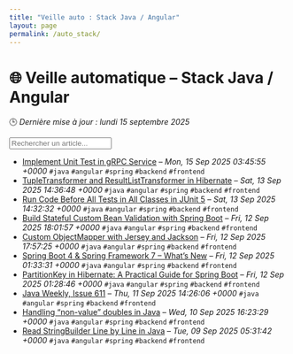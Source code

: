 ```yaml
---
title: "Veille auto : Stack Java / Angular"
layout: page
permalink: /auto_stack/
---
```


# 🌐 Veille automatique – Stack Java / Angular

🕒 *Dernière mise à jour : lundi 15 septembre 2025*

<div class="search-container">
  <input type="text" id="article-search" placeholder="Rechercher un article...">
  <div class="tag-filters" id="tag-filters">
    <!-- Les filtres par tag seront générés dynamiquement -->
  </div>
</div>

- <span data-article='{"title":"Implement Unit Test in gRPC Service","link":"https://feeds.feedblitz.com/~/924827657/0/baeldung","date":"Mon, 15 Sep 2025 03:45:55 +0000","tags":["java","angular","spring","backend","frontend"]}'>[Implement Unit Test in gRPC Service](https://feeds.feedblitz.com/~/924827657/0/baeldung) – *Mon, 15 Sep 2025 03:45:55 +0000* `#java` `#angular` `#spring` `#backend` `#frontend`</span>
- <span data-article='{"title":"TupleTransformer and ResultListTransformer in Hibernate","link":"https://feeds.feedblitz.com/~/924771950/0/baeldung","date":"Sat, 13 Sep 2025 14:36:48 +0000","tags":["java","angular","spring","backend","frontend"]}'>[TupleTransformer and ResultListTransformer in Hibernate](https://feeds.feedblitz.com/~/924771950/0/baeldung) – *Sat, 13 Sep 2025 14:36:48 +0000* `#java` `#angular` `#spring` `#backend` `#frontend`</span>
- <span data-article='{"title":"Run Code Before All Tests in All Classes in JUnit 5","link":"https://feeds.feedblitz.com/~/924771953/0/baeldung","date":"Sat, 13 Sep 2025 14:32:32 +0000","tags":["java","angular","spring","backend","frontend"]}'>[Run Code Before All Tests in All Classes in JUnit 5](https://feeds.feedblitz.com/~/924771953/0/baeldung) – *Sat, 13 Sep 2025 14:32:32 +0000* `#java` `#angular` `#spring` `#backend` `#frontend`</span>
- <span data-article='{"title":"Build Stateful Custom Bean Validation with Spring Boot","link":"https://feeds.feedblitz.com/~/924732758/0/baeldung","date":"Fri, 12 Sep 2025 18:01:57 +0000","tags":["java","angular","spring","backend","frontend"]}'>[Build Stateful Custom Bean Validation with Spring Boot](https://feeds.feedblitz.com/~/924732758/0/baeldung) – *Fri, 12 Sep 2025 18:01:57 +0000* `#java` `#angular` `#spring` `#backend` `#frontend`</span>
- <span data-article='{"title":"Custom ObjectMapper with Jersey and Jackson","link":"https://feeds.feedblitz.com/~/924732761/0/baeldung","date":"Fri, 12 Sep 2025 17:57:25 +0000","tags":["java","angular","spring","backend","frontend"]}'>[Custom ObjectMapper with Jersey and Jackson](https://feeds.feedblitz.com/~/924732761/0/baeldung) – *Fri, 12 Sep 2025 17:57:25 +0000* `#java` `#angular` `#spring` `#backend` `#frontend`</span>
- <span data-article='{"title":"Spring Boot 4 & Spring Framework 7 – What’s New","link":"https://feeds.feedblitz.com/~/924700613/0/baeldung","date":"Fri, 12 Sep 2025 01:33:31 +0000","tags":["java","angular","spring","backend","frontend"]}'>[Spring Boot 4 & Spring Framework 7 – What’s New](https://feeds.feedblitz.com/~/924700613/0/baeldung) – *Fri, 12 Sep 2025 01:33:31 +0000* `#java` `#angular` `#spring` `#backend` `#frontend`</span>
- <span data-article='{"title":"PartitionKey in Hibernate: A Practical Guide for Spring Boot","link":"https://feeds.feedblitz.com/~/924700616/0/baeldung","date":"Fri, 12 Sep 2025 01:28:46 +0000","tags":["java","angular","spring","backend","frontend"]}'>[PartitionKey in Hibernate: A Practical Guide for Spring Boot](https://feeds.feedblitz.com/~/924700616/0/baeldung) – *Fri, 12 Sep 2025 01:28:46 +0000* `#java` `#angular` `#spring` `#backend` `#frontend`</span>
- <span data-article='{"title":"Java Weekly, Issue 611","link":"https://feeds.feedblitz.com/~/924674183/0/baeldung","date":"Thu, 11 Sep 2025 14:26:06 +0000","tags":["java","angular","spring","backend","frontend"]}'>[Java Weekly, Issue 611](https://feeds.feedblitz.com/~/924674183/0/baeldung) – *Thu, 11 Sep 2025 14:26:06 +0000* `#java` `#angular` `#spring` `#backend` `#frontend`</span>
- <span data-article='{"title":"Handling “non-value” doubles in Java","link":"https://feeds.feedblitz.com/~/924635042/0/baeldung","date":"Wed, 10 Sep 2025 16:23:29 +0000","tags":["java","angular","spring","backend","frontend"]}'>[Handling “non-value” doubles in Java](https://feeds.feedblitz.com/~/924635042/0/baeldung) – *Wed, 10 Sep 2025 16:23:29 +0000* `#java` `#angular` `#spring` `#backend` `#frontend`</span>
- <span data-article='{"title":"Read StringBuilder Line by Line in Java","link":"https://feeds.feedblitz.com/~/924561593/0/baeldung","date":"Tue, 09 Sep 2025 05:31:42 +0000","tags":["java","angular","spring","backend","frontend"]}'>[Read StringBuilder Line by Line in Java](https://feeds.feedblitz.com/~/924561593/0/baeldung) – *Tue, 09 Sep 2025 05:31:42 +0000* `#java` `#angular` `#spring` `#backend` `#frontend`</span>


<script>
document.addEventListener('DOMContentLoaded', function() {
  function filterArticles() {
    const input = document.getElementById('article-search');
    const filter = input.value.toLowerCase();
    const items = document.getElementsByTagName('li');
    
    for (let i = 0; i < items.length; i++) {
      const item = items[i];
      const text = item.textContent.toLowerCase();
      if (text.indexOf(filter) > -1) {
        item.style.display = "";
      } else {
        item.style.display = "none";
      }
    }
  }

  // Extraction de tous les tags présents dans les articles
  const tagElements = document.querySelectorAll('code');
  const tags = new Set();
  
  tagElements.forEach(el => {
    if (el.textContent.startsWith('#')) {
      tags.add(el.textContent.substring(1));
    }
  });
  
  // Génération des filtres par tag
  const tagFiltersContainer = document.getElementById('tag-filters');
  if (tagFiltersContainer) {
    tags.forEach(tag => {
      const tagBtn = document.createElement('button');
      tagBtn.className = 'tag-filter-btn';
      tagBtn.textContent = '#' + tag;
      tagBtn.onclick = function() {
        document.getElementById('article-search').value = tag;
        filterArticles();
      };
      tagFiltersContainer.appendChild(tagBtn);
    });
  }
  
  // Attacher l'événement de filtrage au champ de recherche
  const searchInput = document.getElementById('article-search');
  if (searchInput) {
    searchInput.addEventListener('input', filterArticles);
  }
});
</script>